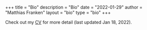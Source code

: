 +++
title = "Bio"
description = "Bio"
date = "2022-01-29"
author = "Matthias Franken"
layout = "bio"
type = "bio"
+++

Check out my <a href="CV.pdf" target="_blank">CV</a> for more detail (last updated Jan 18, 2022).
